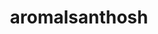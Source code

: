 ---
title: aromalsanthosh
github: https://github.com/aromalsanthosh
mode: dark
transition: 1s
score: 74.4
archetype:
- Badges | Tags | Icons
- Little Bit of Everything
---
